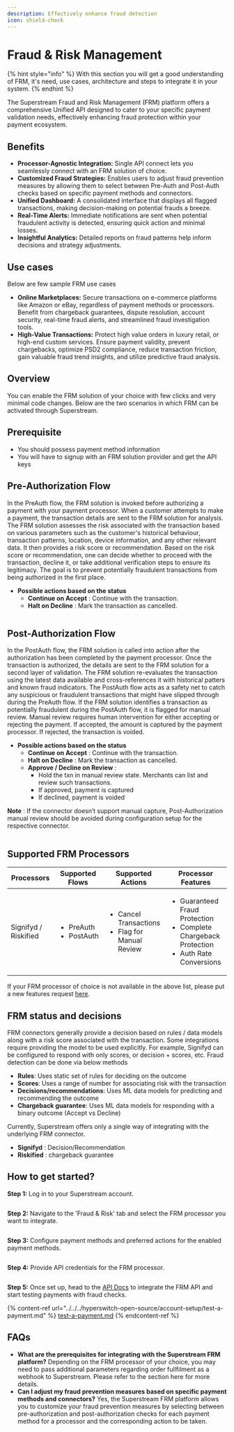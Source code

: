```yaml
---
description: Effectively enhance fraud detection
icon: shield-check
---
```


# Fraud & Risk Management

{% hint style="info" %}
With this section you will get a good understanding of FRM, it's need, use cases, architecture and steps to integrate it in your system.
{% endhint %}

The Superstream Fraud and Risk Management (FRM) platform offers a comprehensive Unified API designed to cater to your specific payment validation needs, effectively enhancing fraud protection within your payment ecosystem.

## Benefits

* **Processor-Agnostic Integration:** Single API connect lets you seamlessly connect with an FRM solution of choice.
* **Customized Fraud Strategies:** Enables users to adjust fraud prevention measures by allowing them to select between Pre-Auth and Post-Auth checks based on specific payment methods and connectors.
* **Unified Dashboard:** A consolidated interface that displays all flagged transactions, making decision-making on potential frauds a breeze.
* **Real-Time Alerts:** Immediate notifications are sent when potential fraudulent activity is detected, ensuring quick action and minimal losses.
* **Insightful Analytics:** Detailed reports on fraud patterns help inform decisions and strategy adjustments.

## Use cases

Below are few sample FRM use cases

* **Online Marketplaces:** Secure transactions on e-commerce platforms like Amazon or eBay, regardless of payment methods or processors. Benefit from chargeback guarantees, dispute resolution, account security, real-time fraud alerts, and streamlined fraud investigation tools.
* **High-Value Transactions:** Protect high value orders in luxury retail, or high-end custom services. Ensure payment validity, prevent chargebacks, optimize PSD2 compliance, reduce transaction friction, gain valuable fraud trend insights, and utilize predictive fraud analysis.

## Overview

You can enable the FRM solution of your choice with few clicks and very minimal code changes. Below are the two scenarios in which FRM can be activated through Superstream.

## Prerequisite

* You should possess payment method information
* You will have to signup with an FRM solution provider and get the API keys

## Pre-Authorization Flow

In the PreAuth flow, the FRM solution is invoked before authorizing a payment with your payment processor. When a customer attempts to make a payment, the transaction details are sent to the FRM solution for analysis. The FRM solution assesses the risk associated with the transaction based on various parameters such as the customer's historical behaviour, transaction patterns, location, device information, and any other relevant data. It then provides a risk score or recommendation. Based on the risk score or recommendation, one can decide whether to proceed with the transaction, decline it, or take additional verification steps to ensure its legitimacy. The goal is to prevent potentially fraudulent transactions from being authorized in the first place.

* **Possible actions based on the status**
  * **Continue on Accept** : Continue with the transaction.
  * **Halt on Decline** : Mark the transaction as cancelled.

<figure><img src="../../../features/merchant-controls/broken-reference" alt=""><figcaption></figcaption></figure>

## Post-Authorization Flow

In the PostAuth flow, the FRM solution is called into action after the authorization has been completed by the payment processor. Once the transaction is authorized, the details are sent to the FRM solution for a second layer of validation. The FRM solution re-evaluates the transaction using the latest data available and cross-references it with historical patters and known fraud indicators. The PostAuth flow acts as a safety net to catch any suspicious or fraudulent transactions that might have slipped through during the PreAuth flow. If the FRM solution identifies a transaction as potentially fraudulent during the PostAuth flow, it is flagged for manual review. Manual review requires human intervention for either accepting or rejecting the payment. If accepted, the amount is captured by the payment processor. If rejected, the transaction is voided.

* **Possible actions based on the status**
  * **Continue on Accept** : Continue with the transaction.
  * **Halt on Decline** : Mark the transaction as cancelled.
  * **Approve / Decline on Review** :
    * Hold the txn in manual review state. Merchants can list and review such transactions.
    * If approved, payment is captured
    * If declined, payment is voided

**Note** : If the connector doesn’t support manual capture, Post-Authorization manual review should be avoided during configuration setup for the respective connector.

<figure><img src="../../../features/merchant-controls/broken-reference" alt=""><figcaption></figcaption></figure>

## Supported FRM Processors

| Processors           | Supported Flows                            | Supported Actions                                                    | Processor Features                                                                                                 |
| -------------------- | ------------------------------------------ | -------------------------------------------------------------------- | ------------------------------------------------------------------------------------------------------------------ |
| Signifyd / Riskified | <ul><li>PreAuth</li><li>PostAuth</li></ul> | <ul><li>Cancel Transactions</li><li>Flag for Manual Review</li></ul> | <ul><li>Guaranteed Fraud Protection</li><li>Complete Chargeback Protection</li><li>Auth Rate Conversions</li></ul> |

If your FRM processor of choice is not available in the above list, please put a new features request [here](https://github.com/juspay/hyperswitch/discussions/new?category=ideas-feature-requests).

## FRM status and decisions

FRM connectors generally provide a decision based on rules / data models along with a risk score associated with the transaction. Some integrations require providing the model to be used explicitly. For example, Signifyd can be configured to respond with only scores, or decision + scores, etc. Fraud detection can be done via below methods

* **Rules**: Uses static set of rules for deciding on the outcome
* **Scores**: Uses a range of number for associating risk with the transaction
* **Decisions/recommendations**: Uses ML data models for predicting and recommending the outcome
* **Chargeback guarantee**: Uses ML data models for responding with a binary outcome (Accept vs Decline)

Currently, Superstream offers only a single way of integrating with the underlying FRM connector.

* **Signifyd** : Decision/Recommendation
* **Riskified** : chargeback guarantee

## How to get started?

**Step 1:** Log in to your Superstream account.

<figure><img src="../../../.gitbook/assets/frm-step1.png" alt=""><figcaption></figcaption></figure>

**Step 2:** Navigate to the 'Fraud & Risk' tab and select the FRM processor you want to integrate.

<figure><img src="../../../features/merchant-controls/broken-reference" alt=""><figcaption></figcaption></figure>

**Step 3:** Configure payment methods and preferred actions for the enabled payment methods.

<figure><img src="../../../features/merchant-controls/broken-reference" alt=""><figcaption></figcaption></figure>

**Step 4:** Provide API credentials for the FRM processor.

<figure><img src="../../../features/merchant-controls/broken-reference" alt=""><figcaption></figcaption></figure>

**Step 5:** Once set up, head to the [API Docs](https://api-reference.hyperswitch.io/api-reference/payments/payments--create) to integrate the FRM API and start testing payments with fraud checks.

{% content-ref url="../../../hyperswitch-open-source/account-setup/test-a-payment.md" %}
[test-a-payment.md](../../../hyperswitch-open-source/account-setup/test-a-payment.md)
{% endcontent-ref %}

## FAQs

* **What are the prerequisites for integrating with the Superstream FRM platform?** Depending on the FRM processor of your choice, you may need to pass additional parameters regarding order fullfilment as a webhook to Superstream. Please refer to the section here for more details.
* **Can I adjust my fraud prevention measures based on specific payment methods and connectors?** Yes, the Superstream FRM platform allows you to customize your fraud prevention measures by selecting between pre-authorization and post-authorization checks for each payment method for a processor and the corresponding action to be taken.
